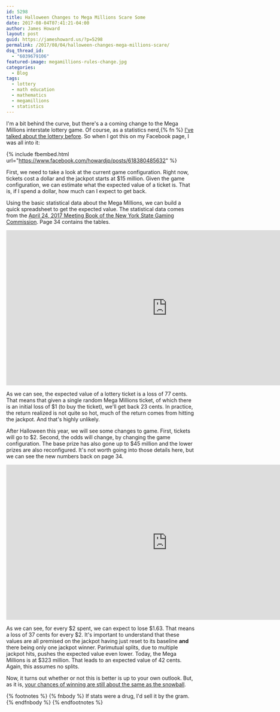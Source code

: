```yaml
---
id: 5298
title: Halloween Changes to Mega Millions Scare Some
date: 2017-08-04T07:41:21-04:00
author: James Howard
layout: post
guid: https://jameshoward.us/?p=5298
permalink: /2017/08/04/halloween-changes-mega-millions-scare/
dsq_thread_id:
  - "6039679106"
featured-image: megamillions-rules-change.jpg
categories:
  - Blog
tags:
  - lottery
  - math education
  - mathematics
  - megamillions
  - statistics
---
```

I'm a bit behind the curve, but there's a a coming change to the
Mega Millions interstate lottery game.  Of course, as a statistics
nerd,{% fn %} [I've
talked about the lottery before](/tag/lottery/).  So when I got
this on my Facebook page, I was all into it:

{% include fbembed.html url="https://www.facebook.com/howardjp/posts/618380485632" %}

First, we need to take a look at the current game configuration.
Right now, tickets cost a dollar and the jackpot starts at $15
million.  Given the game configuration, we can estimate what the
expected value of a ticket is.  That is, if I spend a dollar, how
much can I expect to get back.

Using the basic statistical data about the Mega Millions, we can
build a quick spreadsheet to get the expected value.  The statistical
data comes from the [April 24, 2017 Meeting Book of the New York
State Gaming
Commission](https://www.gaming.ny.gov/pdf/04.24.2017Commission%20Meeting%20Book.pdf).
Page 34 contains the tables.

<center><iframe width="860" height="415" frameborder="0" scrolling="no"
src="https://onedrive.live.com/embed?cid=C4DA866F3B02B780&resid=C4DA866F3B02B780%214566&authkey=AAWyhYqh3MqQfiU&em=2&wdAllowInteractivity=False&ActiveCell='Pre-Halloween'!G17&Item='Pre-Halloween'!A1%3AG17&wdDownloadButton=False"></iframe></center>

As we can see, the expected value of a lottery ticket is a loss of
77 cents.  That means that given a single random Mega Millions
ticket, of which there is an initial loss of $1 (to buy the ticket),
we'll get back 23 cents.  In practice, the return realized is not
quite so hot, much of the return comes from hitting the jackpot.
And that's highly unlikely.

After Halloween this year, we will see some changes to game.  First,
tickets will go to $2.  Second, the odds will change, by changing
the game configuration.  The base prize has also gone up to $45
million and the lower prizes are also reconfigured.  It's not worth
going into those details here, but we can see the new numbers back
on page 34.

<center><iframe width="860" height="415" frameborder="0" scrolling="no"
src="https://onedrive.live.com/embed?cid=C4DA866F3B02B780&resid=C4DA866F3B02B780%214566&authkey=AAWyhYqh3MqQfiU&em=2&wdAllowInteractivity=False&ActiveCell='Post-Halloween'!G17&Item='Post-Halloween'!A1%3AG17&wdDownloadButton=False"></iframe></center>

As we can see, for every $2 spent, we can expect to lose $1.63.
That means a loss of 37 cents for every $2.  It's important to
understand that these values are all premised on the jackpot having
just reset to its baseline **and** there being only one jackpot
winner.  Parimutual splits, due to multiple jackpot hits, pushes
the expected value even lower.  Today, the Mega Millions is at $323
million.  That leads to an expected value of 42 cents.  Again, this
assumes no splits.

Now, it turns out whether or not this is better is up to your own
outlook.  But, as it is, [your chances of winning are still about
the same as the snowball](/2016/07/01/someone-will-win-probably-wont/).

{% footnotes %}
  {% fnbody %}
    If stats were a drug, I'd sell it by the gram.
   {% endfnbody %}
{% endfootnotes %}